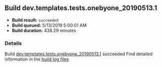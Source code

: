 ## Build dev.templates.tests.onebyone_20190513.1
- **Build result:** `succeeded`
- **Build queued:** 5/13/2019 5:00:01 AM
- **Build duration:** 438.29 minutes
### Details
Build [dev.templates.tests.onebyone_20190513.1](https://winappstudio.visualstudio.com/web/build.aspx?pcguid=a4ef43be-68ce-4195-a619-079b4d9834c2&builduri=vstfs%3a%2f%2f%2fBuild%2fBuild%2f27943) succeeded
Find detailed information in the [build log files](https://uwpctdiags.blob.core.windows.net/buildlogs/dev.templates.tests.onebyone_20190513.1_logs.zip)
